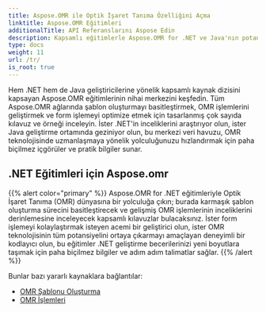 ```yaml
---
title: Aspose.OMR ile Optik İşaret Tanıma Özelliğini Açma
linktitle: Aspose.OMR Eğitimleri
additionalTitle: API Referanslarını Aspose Edin
description: Kapsamlı eğitimlerle Aspose.OMR for .NET ve Java'nın potansiyelini ortaya çıkarın. Şablon oluşturmayı basitleştirin ve OMR işlemlerini zahmetsizce geliştirin.
type: docs
weight: 11
url: /tr/
is_root: true
---
```


Hem .NET hem de Java geliştiricilerine yönelik kapsamlı kaynak dizisini kapsayan Aspose.OMR eğitimlerinin nihai merkezini keşfedin. Tüm Aspose.OMR ağlarında şablon oluşturmayı basitleştirmek, OMR işlemlerini geliştirmek ve form işlemeyi optimize etmek için tasarlanmış çok sayıda kılavuz ve örneği inceleyin. İster .NET'in inceliklerini araştırıyor olun, ister Java geliştirme ortamında geziniyor olun, bu merkezi veri havuzu, OMR teknolojisinde uzmanlaşmaya yönelik yolculuğunuzu hızlandırmak için paha biçilmez içgörüler ve pratik bilgiler sunar.

## .NET Eğitimleri için Aspose.omr
{{% alert color="primary" %}}
Aspose.OMR for .NET eğitimleriyle Optik İşaret Tanıma (OMR) dünyasına bir yolculuğa çıkın; burada karmaşık şablon oluşturma sürecini basitleştirecek ve gelişmiş OMR işlemlerinin inceliklerini derinlemesine inceleyecek kapsamlı kılavuzlar bulacaksınız. İster form işlemeyi kolaylaştırmak isteyen acemi bir geliştirici olun, ister OMR teknolojisinin tüm potansiyelini ortaya çıkarmayı amaçlayan deneyimli bir kodlayıcı olun, bu eğitimler .NET geliştirme becerilerinizi yeni boyutlara taşımak için paha biçilmez bilgiler ve adım adım talimatlar sağlar.
{{% /alert %}}

Bunlar bazı yararlı kaynaklara bağlantılar:
 
- [OMR Şablonu Oluşturma](./net/omr-template-generation/)
- [OMR İşlemleri](./net/omr-operations/)